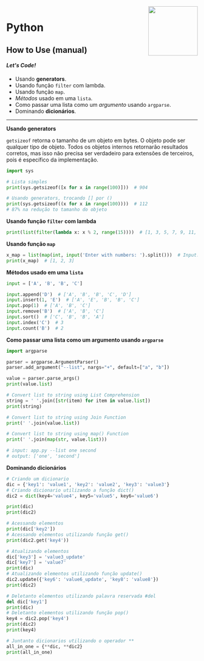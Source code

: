 <img src="https://i.ibb.co/M6nBBb0/mascote.png" align="right" width="130">

# Python

## How to Use (manual)

#### _Let's Code!_

- Usando **generators**.
- Usando função `filter` com lambda.
- Usando função `map`.
- _Métodos_ usado em uma `lista`.
- Como passar uma lista como um _argumento_ usando `argparse`.
- Dominando **dicionários**.

---

**Usando generators**

`getsizeof` retorna o tamanho de um objeto em bytes. O objeto pode ser qualquer tipo de objeto. Todos os objetos
internos retornarão resultados corretos, mas isso não precisa ser verdadeiro para extensões de terceiros,
pois é específico da implementação.

```python
import sys

# Lista simples
print(sys.getsizeof([x for x in range(100)]))  # 904

# Usando generators, trocando [] por ()
print(sys.getsizeof((x for x in range(100))))  # 112
# 87% na redução to tamanho do objeto
```

**Usando função `filter` com lambda**

```Python
print(list(filter(lambda x: x % 2, range(15))))  # [1, 3, 5, 7, 9, 11, 13]
```

**Usando função `map`**

```Python
x_map = list(map(int, input('Enter with numbers: ').split()))  # Input: 1 2 3
print(x_map)  # [1, 2, 3]
```

**Métodos usado em uma `lista`**

```Python
input = ['A', 'B', 'B', 'C']

input.append('D')  # ['A', 'B', 'B', 'C', 'D']
input.insert(1, 'E')  # ['A', 'E', 'B', 'B', 'C']
input.pop(1)  # ['A', 'B', 'C']
input.remove('B')  # ['A', 'B', 'C']
input.sort()  # ['C', 'B', 'B', 'A']
input.index('C')  # 3
input.count('B')  # 2
```

**Como passar uma lista como um argumento usando `argparse`**

```Python
import argparse

parser = argparse.ArgumentParser()
parser.add_argument("--list", nargs="+", default=["a", "b"])

value = parser.parse_args()
print(value.list)

# Convert list to string using List Comprehension
string = ' '.join([str(item) for item in value.list])
print(string)

# Convert list to string using Join Function
print(' '.join(value.list))

# Convert list to string using map() Function
print(' '.join(map(str, value.list)))

# input: app.py --list one second
# output: ['one', 'second']
```

**Dominando dicionários**

```Python
# Criando um dicionario
dic = {'key1': 'value1', 'key2': 'value2', 'key3': 'value3'}
# Criando dicionario utilizando a função dict()
dic2 = dict(key4='value4', key5='value5', key6='value6')

print(dic)
print(dic2)

# Acessando elementos
print(dic['key2'])
# Acessando elementos utilizando função get()
print(dic2.get('key4'))

# Atualizando elementos
dic['key3'] = 'value3_update'
dic['key7'] = 'value7'
print(dic)
# Atualizando elementos utilizando função update()
dic2.update({'key6': 'value6_update', 'key8': 'value8'})
print(dic2)

# Deletanto elementos utilizando palavra reservada #del
del dic['key1']
print(dic)
# Deletanto elementos utilizando função pop()
key4 = dic2.pop('key4')
print(dic2)
print(key4)

# Juntanto dicionarios utilizando o operador **
all_in_one = {**dic, **dic2}
print(all_in_one)
```